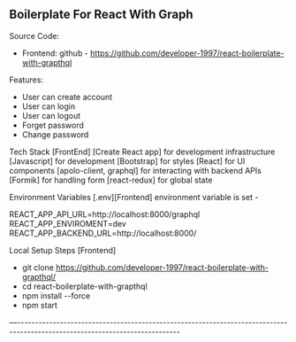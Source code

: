 ## Boilerplate For React With Graph

Source Code:

- Frontend: github - https://github.com/developer-1997/react-boilerplate-with-grapthql

Features:

- User can create account
- User can login
- User can logout
- Forget password
- Change password

Tech Stack [FrontEnd]
[Create React app] for development infrastructure
[Javascript] for development
[Bootstrap] for styles
[React] for UI components
[apolo-client, graphql] for interacting with backend APIs
[Formik] for handling form
[react-redux] for global state


Environment Variables [.env][Frontend]
environment variable is set -

REACT_APP_API_URL=http://localhost:8000/graphql
REACT_APP_ENVIROMENT=dev
REACT_APP_BACKEND_URL=http://localhost:8000/


Local Setup Steps [Frontend]


- git clone https://github.com/developer-1997/react-boilerplate-with-grapthql/
- cd react-boilerplate-with-grapthql
- npm install --force
- npm start

—----------------------------------------------------------------------------------------------------------------------------
